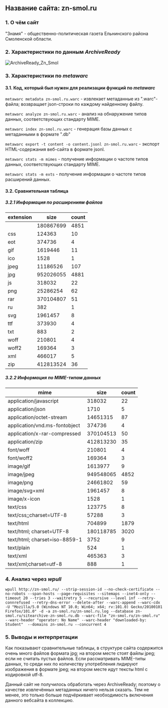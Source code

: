 ## Название сайта: zn-smol.ru

### 1. О чём сайт

"Знамя" - общественно-политическая газета Ельнинского района Смоленской области.

### 2. Характеристики по данным *ArchiveReady*
![ArchiveReady_Zn_Smol](https://github.com/DukeNukem4ever/DemoGit/assets/31654733/9e5d0f16-7a5e-4cb1-b34a-069d2ab8fa02)

### 3. Характеристики по *metawarc*

#### 3.1. Код, который был нужен для реализации функций по *metawarc*

`metawarc metadata zn-smol.ru.warc` - извлекает метаданные из ".warc"-файла; возвращает json-строки по каждому найденному файлу.

`metawarc analyze zn-smol.ru.warc` - анализ на обнаружение типов данных, соответствующих стандарту MIME.

`metawarc index zn-smol.ru.warc` - генерация базы данных с метаданными в формате ".db"

`metawarc export -t content -o content.jsonl zn-smol.ru.warc` - экспорт HTML-содержания веб-сайта в формате jsonl.

`metawarc stats -m mimes` - получение информации о частоте типов данных, соответствующих стандарту MIME.

`metawarc stats -m exts` - получение информации о частоте типов расширений данных.

#### 3.2. Сравнительная таблица

##### 3.2.1 Информация по расширениям файлов

| extension | size      | count |
|-----------|-----------|-------|
|           | 180867699 |  4851 |
| css       | 124363    |    10 |
| eot       | 374736    |     4 |
| gif       | 1619446   |    11 |
| ico       | 1528      |     1 |
| jpeg      | 11186526  |   107 |
| jpg       | 952026055 |  4881 |
| js        | 318032    |    22 |
| png       | 25286254  |    62 |
| rar       | 370104807 |    51 |
| ru        | 382       |     1 |
| svg       | 1961457   |     8 |
| ttf       | 373930    |     4 |
| txt       | 883       |     2 |
| woff      | 210801    |     4 |
| woff2     | 169364    |     3 |
| xml       | 466017    |     5 |
| zip       | 412813524 |    36 |


##### 3.2.2 Информация по MIME-типам данных

| mime                          | size      | count |
|-------------------------------|-----------|-------|
| application/javascript        | 318032    |    22 |
| application/json              | 1710      |     5 |
| application/octet-stream      | 14651315  |    87 |
| application/vnd.ms-fontobject | 374736    |     4 |
| application/x-rar-compressed  | 370104513 |    50 |
| application/zip               | 412813230 |    35 |
| font/woff                     | 210801    |     4 |
| font/woff2                    | 169364    |     3 |
| image/gif                     | 1613977   |     9 |
| image/jpeg                    | 949548065 |  4852 |
| image/png                     | 24661802  |    59 |
| image/svg+xml                 | 1961457   |     8 |
| image/x-icon                  | 1528      |     1 |
| text/css                      | 123775    |     8 |
| text/css;;charset=UTF-8       | 57288     |     3 |
| text/html                     | 704899    |  1879 |
| text/html; charset=UTF-8      | 180118785 |  3020 |
| text/html; charset=iso-8859-1 | 3752      |     9 |
| text/plain                    | 524       |     1 |
| text/xml                      | 465363    |     3 |
| text/xml;charset=utf-8        | 888       |     1 |

### 4. Анализ через *wpull*

`wpull http://zn-smol.ru/ --strip-session-id --no-check-certificate --no-robots --span-hosts --page-requisites --sitemaps --inet4-only --timeout 20 --tries 3 --waitretry 5 --recursive --level inf --retry-connrefused --retry-dns-error --delete-after --warc-append --warc-cdx -U "Mozilla/5.0 (Windows NT 10.0; Win64; x64; rv:101.0) Gecko/20100101 Firefox/101.0" -d -a zn-smol.ru/zn-smol.ru.log --database zn-smol.ru/sitearchive-zn-smol.ru.db --warc-file "zn-smol.ru/zn-smol.ru" --warc-header "operator: No Name" --warc-header "downloaded-by: Student"  --domains zn-smol.ru --concurrent 4`

### 5. Выводы и интерпретации

Как показывают сравнительные таблицы, в структуре сайта содержится очень много файлов формата jpg; на втором месте стоят файлы jpeg; если не считать пустых файлов. Если рассматривать MIME-типы данных, то среди них по количеству употребления лидируют изображения в формате jpeg; на втором месте идут тексты html с кодировкой utf-8.

Данный сайт не получилось обработать через ArchiveReady; поэтому о качестве извлечённых метаданных ничего нельзя сказать. Тем не менее, это только больше подчёркивает необходимость включения данного вебсайта в коллекцию.
